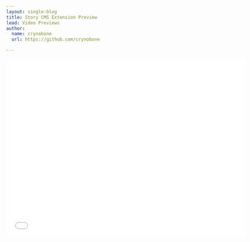 ```yaml
---
layout: single-blog
title: Story CMS Extension Preview
lead: Video Previews
author:
  name: crynobone
  url: https://github.com/crynobone

---
```


<iframe width="640" height="480" src="//www.youtube.com/embed/QgkmOiJqWoc" frameborder="0" allowfullscreen></iframe>
